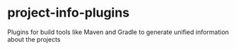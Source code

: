 # project-info-plugins
Plugins for build tools like Maven and Gradle to generate unified information about the projects

